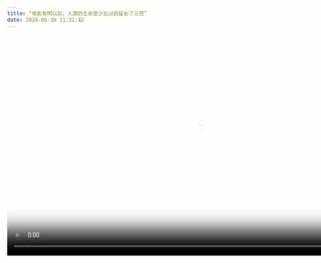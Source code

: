 ```yaml
---
title: “电影发明以后，人类的生命至少比以前延长了三倍”
date: 2024-08-30 11:31:42
---
```

<head>
  <link href="https://vjs.zencdn.net/8.16.1/video-js.css" rel="stylesheet" />

  <!-- If you'd like to support IE8 (for Video.js versions prior to v7) -->
  <!-- <script src="https://vjs.zencdn.net/ie8/1.1.2/videojs-ie8.min.js"></script> -->
</head>

<body>
  <video
    id="my-video"
    class="video-js"
    controls
    preload="auto"
    width="896"
    height="512"
    poster="./Picbase/JCL.webp"
    data-setup="{}"
  >
    <source src="http://47.122.5.81:8080/hls/Mjs7Bst2v38D1T6oBShFSLk"
    type="application/x-mpegURL" />
    <p class="vjs-no-js">
      To view this video please enable JavaScript, and consider upgrading to a
      web browser that
      <a href="https://videojs.com/html5-video-support/" target="_blank"
        >supports HTML5 video</a
      >
    </p>
  </video>

  <script src="https://vjs.zencdn.net/8.16.1/video.min.js"></script>
</body>
